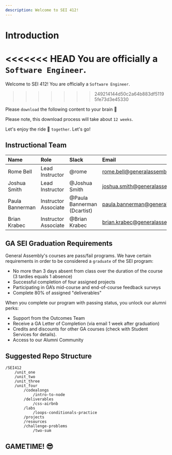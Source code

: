 ```yaml
---
description: Welcome to SEI 412!
---
```


# Introduction

<<<<<<< HEAD
 You are officially a `Software Engineer`.
=======
Welcome to SEI 412! You are officially a `Software Engineer`.
>>>>>>> 249214144d50c2a64b883df51195fe73d3e45330

Please `download` the following content to your brain 🧠

Please note, this download process will take about `12 weeks`.

Let's enjoy the ride 🎢 `together`. Let's go!

## Instructional Team

| Name | Role | Slack | Email |
| :--- | :--- | :--- | :--- |
| Rome Bell | Lead Instructor | @rome | rome.bell@generalassemb.ly |
| Joshua Smith | Lead Instructor | @Joshua Smith | joshua.smith@generalassemb.ly |
| Paula Bannerman | Instructor Associate | @Paula Bannerman (Dcartist) | paula.bannerman@generalassemb.ly |
| Brian Krabec | Instructor Associate | @Brian Krabec | brian.krabec@generalassemb.ly |

## GA SEI Graduation Requirements

General Assembly's courses are pass/fail programs. We have certain requirements in order to be considered a `graduate` of the SEI program:

* No more than 3 days absent from class over the duration of the course \(3 tardies equals 1 absence\)
* Successful completion of four assigned projects
* Participating in GA’s mid-course and end-of-course feedback surveys
* Complete 80% of assigned "deliverables"

When you complete our program with passing status, you unlock our alumni perks:

* Support from the Outcomes Team
* Receive a GA Letter of Completion \(via email 1 week after graduation\)
* Credits and discounts for other GA courses \(check with Student Services for details\).
* Access to our Alumni Community

## Suggested Repo Structure

```text
/SEI412
    /unit_one
    /unit_two
    /unit_three
    /unit_four
        /codealongs
            /intro-to-node
        /deliverables
            /css-airbnb
        /labs
            /loops-conditionals-practice
        /projects
        /resources
        /challenge-problems
            /two-sum
```

## GAMETIME! 😎

